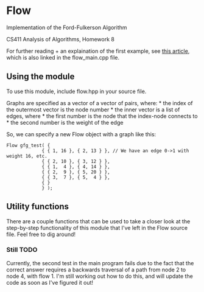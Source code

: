 # Flow
Implementation of the Ford-Fulkerson Algorithm

CS411 Analysis of Algorithms, Homework 8

For further reading + an explaination of the first example, see
[this article](https://www.geeksforgeeks.org/ford-fulkerson-algorithm-for-maximum-flow-problem/),
which is also linked in the flow_main.cpp file.

## Using the module

To use this module, include flow.hpp in your source file.

Graphs are specified as a vector of a vector of pairs, where:
    * the index of the outermost vector is the node number
    * the inner vector is a list of edges, where
        * the first number is the node that the index-node connects to
        * the second number is the weight of the edge

So, we can specify a new Flow object with a graph like this:
```
Flow gfg_test( {
             { { 1, 16 }, { 2, 13 } }, // We have an edge 0->1 with weight 16, etc.
             { { 2, 10 }, { 3, 12 } },
             { { 1,  4 }, { 4, 14 } },
             { { 2,  9 }, { 5, 20 } },
             { { 3,  7 }, { 5,  4 } },
             { }
             } );
```

## Utility functions

There are a couple functions that can be used to take a closer look at the
step-by-step functionality of this module that I've left in the Flow source
file. Feel free to dig around!

### Still TODO

Currently, the second test in the main program fails due to the fact that the correct
answer requires a backwards traversal of a path from node 2 to node 4, with flow 1.
I'm still working out how to do this, and will update the code as soon as I've figured it out!

